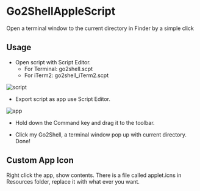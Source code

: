 # Go2ShellAppleScript
Open a terminal window to the current directory in Finder by a simple click

## Usage 

- Open script with Script Editor.
	- For Terminal: go2shell.scpt
	- For iTerm2: go2shell_iTerm2.scpt 

![script](https://github.com/wonderyue/Go2ShellAppleScript/raw/master/script.png)
	
- Export script as app use Script Editor. 

![app](https://github.com/wonderyue/Go2ShellAppleScript/raw/master/app.png)

- Hold down the Command key and drag it to the toolbar.

- Click my Go2Shell, a terminal window pop up with current directory. Done!

## Custom App Icon

Right click the app, show contents. There is a file called applet.icns in Resources folder, replace it with what ever you want.